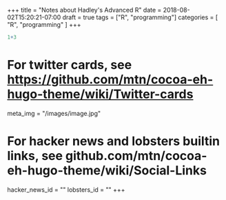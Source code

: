 +++
title = "Notes about Hadley's Advanced R"
date = 2018-08-02T15:20:21-07:00
draft = true
tags = ["R", "programming"]
categories = [
    "R",
    "programming"
]
+++
```r
1+3
```
# For twitter cards, see https://github.com/mtn/cocoa-eh-hugo-theme/wiki/Twitter-cards
meta_img = "/images/image.jpg"

# For hacker news and lobsters builtin links, see github.com/mtn/cocoa-eh-hugo-theme/wiki/Social-Links
hacker_news_id = ""
lobsters_id = ""
+++
